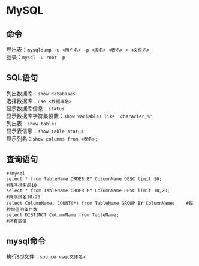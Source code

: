# MySQL
## 命令
导出表：`mysqldump -u <用户名> -p <库名> <表名> > <文件名>`  
登录：`mysql -u root -p`

## SQL语句
列出数据库：`show databases`  
选择数据库：`use <数据库名>`  
显示数据库信息：`status`  
显示数据库字符集设置：`show variables like 'character_%'`  
列出表：`show tables`  
显示表信息：`show table status`  
显示列名：`show columns from <表名>;`
  
## 查询语句
```
#!mysql
select * from TableName ORDER BY ColumnName DESC limit 10;                    #降序排名前10
select * from TableName ORDER BY ColumnName DESC limit 10,20;                 #降序排名10-20
select ColumnName, COUNT(*) from TableName GROUP BY ColumnName;    #每种取值的条目数
select DISTINCT ColumnName from TableName;                                                    #所有取值
```

## mysql命令
执行sql文件：`source <sql文件名>`